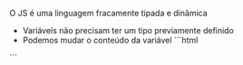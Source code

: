 O JS é uma linguagem fracamente tipada e dinâmica
- Variáveis não precisam ter um tipo previamente definido
- Podemos mudar o conteúdo da variável
´´´html
<script>

    let clima = "" //string
    clima = 0 //number
    // o fato da variavel poder mudar seu tipo é oque faz da linguagem dinâmica
    console.log(typeof clima)
    // typeof mostra o tipo da variavel
</script>
´´´